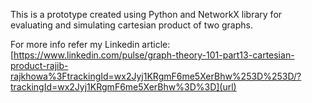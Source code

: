 This is a prototype created using Python and NetworkX library for evaluating and simulating cartesian product of two graphs.

 For more info refer my Linkedin article:
 [https://www.linkedin.com/pulse/graph-theory-101-part13-cartesian-product-rajib-rajkhowa%3FtrackingId=wx2Jyj1KRgmF6me5XerBhw%253D%253D/?trackingId=wx2Jyj1KRgmF6me5XerBhw%3D%3D](url)
